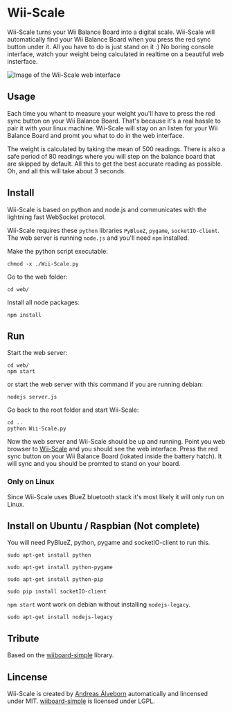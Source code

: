 # Wii-Scale

Wii-Scale turns your Wii Balance Board into a digital scale. Wii-Scale will automatically find your Wii Balance Board when you press the red sync button under it. All you have to do is just stand on it :) No boring console interface, watch your weight being calculated in realtime on a beautiful web insterface.


![Image of the Wii-Scale web interface](https://lh5.googleusercontent.com/RsUY3uzuUjYNqxs8iS07eaWySbWfK9GUHhAzw-hIVuKY_CkCP6He1zn0HNWp2zfVSrq4ZTrt4AU=w1290-h520)

## Usage

Each time you whant to measure your weight you'll have to press the red sync button on your Wii Balance Board. That's because it's a real hassle to pair it with your linux machine. Wii-Scale will stay on an listen for your Wii Balance Board and promt you what to do in the web interface.

The weight is calculated by taking the mean of 500 readings. There is also a safe period of 80 readings where you will step on the balance board that are skipped by default. All this to get the best accurate reading as possible. Oh, and all this will take about 3 seconds.


## Install

Wii-Scale is based on python and node.js and communicates with the lightning fast WebSocket protocol. 

Wii-Scale requires these  `python` libraries `PyBlueZ`, `pygame`, `socketIO-client`. The web server is running `node.js` and you'll need `npm` installed.

Make the python script executable:

	chmod -x ./Wii-Scale.py

Go to the web folder:

	cd web/

Install all node packages:

	npm install

## Run

Start the web server:

	cd web/
	npm start

or start the web server with this command if you are running debian:

	nodejs server.js

Go back to the root folder and start Wii-Scale:

	cd ..
	python Wii-Scale.py

Now the web server and Wii-Scale should be up and running. Point you web browser to [Wii-Scale](http://localhost:8080) and you should see the web interface. Press the red sync button on your Wii Balance Board (lokated inside the battery hatch). It will sync and you should be promted to stand on your board.


### Only on Linux

Since Wii-Scale uses BlueZ bluetooth stack it's most likely it will only run on Linux.

## Install on Ubuntu / Raspbian (Not complete)


You will need PyBlueZ, python, pygame and socketIO-client to run this.

	sudo apt-get install python

	sudo apt-get install python-pygame

	sudo apt-get install python-pip

	sudo pip install socketIO-client

`npm start` wont work on debian without installing `nodejs-legacy`.

	sudo apt-get install nodejs-legacy



## Tribute

Based on the [wiiboard-simple](https://code.google.com/p/wiiboard-simple/) library.


## Lincense

Wii-Scale is created by [Andreas Älveborn](http://aelveborn.com) automatically and lincensed under MIT. [wiiboard-simple](https://code.google.com/p/wiiboard-simple/)  is licensed under LGPL.
